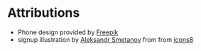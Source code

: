 # Attributions

- Phone design provided by [Freepik](https://www.freepik.com/vectors/phone-design)
- signup illustration by [Aleksandr Smetanov](https://icons8.com/illustrations/author/Fe46L8dmeDeo) from from [icons8](https://icons8.com/illustrations)